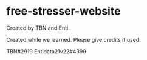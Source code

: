 # free-stresser-website
Created by TBN and Enti.


Created while we learned.
Please give credits if used.

TBN#2919
Entidata21v22#4399
